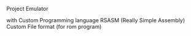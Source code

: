 Project Emulator

with
Custom Programming language RSASM (Really Simple Assembly)
Custom File format (for rom program)
